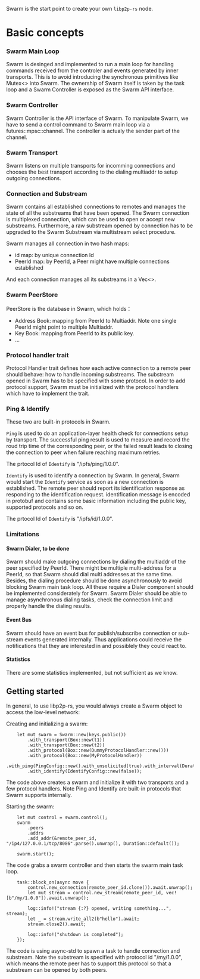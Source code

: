 
Swarm is the start point to create your own `libp2p-rs` node.

# Basic concepts

### Swarm Main Loop
Swarm is desinged and implemented to run a main loop for handling commands received from the controler and events generated by inner transports. This is to avoid introducing the synchronous primitives like Mutex<> into Swarm. The ownership of Swarm itself is taken by the task loop and a Swarm Controller is exposed as the Swarm API interface.


### Swarm Controller
Swarm Controller is the API interface of Swarm. To manipulate Swarm, we have to send a control command to Swarm main loop via a futures::mpsc::channel. The controller is actualy the sender part of the channel.

### Swarm Transport
Swarm listens on multiple transports for incomming connections and chooses the best transport according to the dialing multiaddr to setup outgoing connections.    

### Connection and Substream

Swarm contains all established connections to remotes and manages the state of all the substreams that have been opened. The Swarm connection is multiplexed connection, which can be used to open or accept new substreams. Furthermore, a raw substream opened by connection has to be upgraded to the Swarm Substream via multistream select procedure.

Swarm manages all connection in two hash maps:

- id map: by unique connection Id
- PeerId map: by PeerId, a Peer might have multiple connections established

And each connection manages all its substreams in a Vec<>. 

### Swarm PeerStore
PeerStore is the database in Swarm, which holds：
- Address Book: mapping from PeerId to Multiaddr. Note one single PeerId might point to multiple Multiaddr.
- Key Book: mapping from PeerId to its public key.
- ...

 

### Protocol handler trait

Protocol Handler trait defines how each active connection to a remote peer should behave: how to handle incoming substreams. The substream opened in Swarm has to be specified with some protocol. In order to add protocol support, Swarm must be initialized with the protocol handlers which have to implement the trait.



### Ping & Identify

These two are built-in protocols in Swarm. 

`Ping` is used to do an application-layer health check for connections setup by transport. The successful ping result is used to measure and record the roud trip time of the corresponding peer, or the failed result leads to closing the connection to peer when failure reaching maximum retries.

The prtocol Id of `Identify` is "/ipfs/ping/1.0.0".

`Identify` is used to identify a connection by Swarm. In general, Swarm would start the `Identify` service as soon as a new connection is established. The remote peer should report its identification response as responding to the identification request. identification message is encoded in protobuf and contains some basic information including the public key, supported protocols and so on.

The prtocol Id of `Identify` is "/ipfs/id/1.0.0".

### Limitations

#### Swarm Dialer, to be done

Swarm should make outgoing connections by dialing the multiaddr of the peer specified by PeerId. There might be multiple multi-address for a PeerId, so that Swarm should dial multi addresses at the same time. Besides, the dialing procedure should be done asynchronously to avoid blocking Swarm main task loop. All these require a Dialer component should be implemented considerately for Swarm. Swarm Dialer should be able to manage asynchronous dialing tasks, check the connection limit and properly handle the dialing results.  

#### Event Bus

Swarm should have an event bus for publish/subscribe connection or sub-stream events generated internally. Thus applications could receive the notifications that they are interested in and possiblely they could react to.

#### Statistics

There are some statistics implemented, but not sufficient as we know.




## Getting started

In general, to use libp2p-rs, you would always create a Swarm object to access the low-level network:

Creating and initializing a swarm:

```no_run
    let mut swarm = Swarm::new(keys.public())
        .with_transport(Box::new(t1))
        .with_transport(Box::new(t2))
        .with_protocol(Box::new(DummyProtocolHandler::new()))
        .with_protocol(Box::new(MyProtocolHandler))
        .with_ping(PingConfig::new().with_unsolicited(true).with_interval(Duration::from_secs(1)))
        .with_identify(IdentifyConfig::new(false));
```

The code above creates a swarm and initialize it with two transports and a few protocol handlers. Note Ping and Identify are built-in protocols that Swarm supports internally.

Starting the swarm:

```no_run
    let mut control = swarm.control();
    swarm
        .peers
        .addrs
        .add_addr(&remote_peer_id, "/ip4/127.0.0.1/tcp/8086".parse().unwrap(), Duration::default());

    swarm.start();
```

The code grabs a swarm controller and then starts the swarm main task loop.

```no_run
    task::block_on(async move {
        control.new_connection(remote_peer_id.clone()).await.unwrap();
        let mut stream = control.new_stream(remote_peer_id, vec![b"/my/1.0.0"]).await.unwrap();

        log::info!("stream {:?} opened, writing something...", stream);
        let _ = stream.write_all2(b"hello").await;
        stream.close2().await;

        log::info!("shutdown is completed");
    });
```

The code is using async-std to spawn a task to handle connection and substream. Note the substream is specified with protocol id "/my/1.0.0", which means the remote peer has to support this protocol so that a substream can be opened by both peers.
